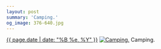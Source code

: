 ```yaml
---
layout: post
summary: 'Camping.'
og_image: 376-640.jpg
---
```


<p>
  <time><a href="/376">{{ page.date | date: "%B %e, %Y" }}</a></time>
  <a href="/376"><img src="{{ site.assets_url }}/376-320.jpg" srcset="{{ site.assets_url }}/376-640.jpg 640w, {{ site.assets_url }}/376-480.jpg 480w, {{ site.assets_url }}/376-320.jpg 320w, {{ site.assets_url }}/376-160.jpg 160w" sizes="(min-width: 700px) 50vw, calc(100vw - 2rem)" alt="Camping." /></a>
  <span>Camping.</span>
</p>
